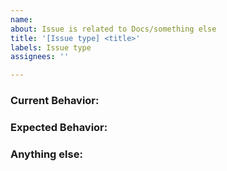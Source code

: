 ```yaml
---
name: 
about: Issue is related to Docs/something else
title: '[Issue type] <title>'
labels: Issue type
assignees: ''

---
```


<!--
Note: Please search to see if an issue already exists for the bug you encountered.
-->

### Current Behavior:
<!-- A concise description of what you're experiencing. -->

### Expected Behavior:
<!-- A concise description of what you expected to happen. -->

### Anything else:
<!--
Links? References? Anything that will give us more context about the issue that you are encountering!
-->
